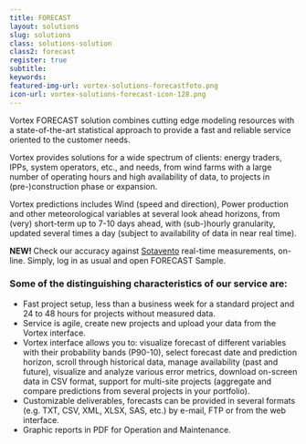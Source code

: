 ```yaml
---
title: FORECAST
layout: solutions
slug: solutions
class: solutions-solution
class2: forecast
register: true
subtitle: 
keywords: 
featured-img-url: vortex-solutions-forecastfoto.png
icon-url: vortex-solutions-forecast-icon-128.png
---
```


<p class="lead">Vortex FORECAST solution combines cutting edge modeling resources with a state-of-the-art statistical approach to provide a fast and reliable service oriented to the customer needs.</p>

Vortex provides solutions for a wide spectrum of clients: energy traders, IPPs, system operators, etc., and needs, from wind farms with a large number of operating hours and high availability of data, to projects in (pre-)construction phase or expansion.

Vortex predictions includes Wind (speed and direction), Power production and other meteorological variables at several look ahead horizons, from (very) short-term up to 7-10 days ahead, with (sub-)hourly granularity, updated several times a day (subject to availability of data in near real time).

<div class="well well-sm ox_animate_when_almost_visible ox_bottom-to-top">
    <b> NEW! </b> Check our accuracy against <a href="http://www.sotaventogalicia.com/en" target="_blank">Sotavento</a> real-time measurements, on-line. Simply, log in as usual and open FORECAST Sample.
</div>

### Some of the distinguishing characteristics of our service are:

- Fast project setup, less than a business week for a standard project and 24 to 48 hours for
projects without measured data.
- Service is agile, create new projects and upload your data from the Vortex interface.
- Vortex interface allows you to: visualize forecast of different variables with their probability bands (P90-10), select forecast date and prediction horizon, scroll through historical data, manage availability (past and future), visualize and analyze various error metrics, download on-screen data in CSV format, support for multi-site projects (aggregate and compare predictions from several projects in your portfolio).
- Customizable deliverables, forecasts can be provided in several formats (e.g. TXT, CSV, XML, XLSX, SAS, etc.) by e-mail, FTP or from the web interface.
- Graphic reports in PDF for Operation and Maintenance.
